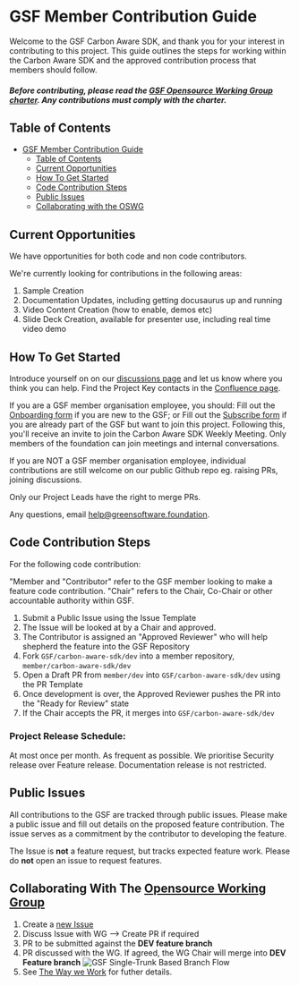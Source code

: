 # GSF Member Contribution Guide

Welcome to the GSF Carbon Aware SDK, and thank you for your interest in contributing to this
project. This guide outlines the steps for working within the Carbon Aware SDK
and the approved contribution process that members should follow.

#### _Before contributing, please read the [GSF Opensource Working Group charter](https://github.com/Green-Software-Foundation/charter/blob/main/charter.md). Any contributions must comply with the charter._ ####

## Table of Contents

- [GSF Member Contribution Guide](#gsf-member-contribution-guide)
  - [Table of Contents](#table-of-contents)
  - [Current Opportunities](#current-opportunities)
  - [How To Get Started](#how-to-get-started)
  - [Code Contribution Steps](#code-contribution-steps)
  - [Public Issues](#public-issues)
  - [Collaborating with the OSWG](#collaborating-with-the-opensource-working-group)

## Current Opportunities
We have opportunities for both code and non code contributors. 

We're currently looking for contributions in the following areas:
1. Sample Creation 
2. Documentation Updates, including getting docusaurus up and running
3. Video Content Creation (how to enable, demos etc)
4. Slide Deck Creation, available for presenter use, including real time video demo

## How To Get Started 
Introduce yourself on on our [discussions page](https://github.com/orgs/Green-Software-Foundation/discussions/65) and let us know where you think you can help. 
Find the Project Key contacts in the [Confluence page](https://greensoftwarefoundation.atlassian.net/wiki/spaces/~612dd45e45cd76006a84071a/pages/17137665/Opensource+Carbon+Aware+SDK).

If you are a GSF member organisation employee, you should:
Fill out the [Onboarding form](https://greensoftware.foundation/onboarding/) if you are new to the GSF; or
Fill out the [Subscribe form](https://greensoftware.foundation/subscribe/) if you are already part of the GSF but want to join this project.
Following this, you'll receive an invite to join the Carbon Aware SDK Weekly Meeting. 
Only members of the foundation can join meetings and internal conversations.

If you are NOT a GSF member organisation employee, individual contributions are still welcome on our public Github repo eg. raising PRs, joining discussions. 

Only our Project Leads have the right to merge PRs. 

Any questions, email help@greensoftware.foundation. 

## Code Contribution Steps

For the following code contribution:

"Member and "Contributor" refer to the GSF member looking to make a feature
code contribution. "Chair" refers to the Chair, Co-Chair or other accountable
authority within GSF.

1. Submit a Public Issue using the Issue Template
2. The Issue will be looked at by a Chair and approved.
3. The Contributor is assigned an "Approved Reviewer" who will help shepherd the
   feature into the GSF Repository
4. Fork `GSF/carbon-aware-sdk/dev` into a member repository,
   `member/carbon-aware-sdk/dev`
5. Open a Draft PR from `member/dev` into `GSF/carbon-aware-sdk/dev` using the
   PR Template
6. Once development is over, the Approved Reviewer pushes the PR into the "Ready
   for Review" state
7. If the Chair accepts the PR, it merges into `GSF/carbon-aware-sdk/dev`

### Project Release Schedule: 
At most once per month. 
As frequent as possible. 
We prioritise Security release over Feature release. Documentation release is not restricted. 

## Public Issues

All contributions to the GSF are tracked through public issues. Please make a
public issue and fill out details on the proposed feature contribution. The
issue serves as a commitment by the contributor to developing the feature.

The Issue is **not** a feature request, but tracks expected feature work. Please
do **not** open an issue to request features.

## Collaborating With The [Opensource Working Group](https://github.com/Green-Software-Foundation/opensource-wg)

1. Create a
   [new Issue](https://github.com/Green-Software-Foundation/standards_wg/issues/new)
2. Discuss Issue with WG --> Create PR if required
3. PR to be submitted against the **DEV feature branch**
4. PR discussed with the WG. If agreed, the WG Chair will merge into **DEV
   Feature branch**
   ![GSF Single-Trunk Based Branch Flow](/docs/images/single-trunk-branch.svg)
5. See
   [The Way we Work](https://github.com/Green-Software-Foundation/standards_wg/blob/main/the_way_we_work.md)
   for futher details.
